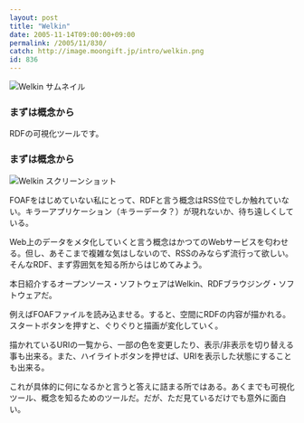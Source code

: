 ```yaml
---
layout: post
title: "Welkin"
date: 2005-11-14T09:00:00+09:00
permalink: /2005/11/830/
catch: http://image.moongift.jp/intro/welkin.png
id: 836
---
```

 ![Welkin サムネイル](http://image.moongift.jp/intro/welkin.s.png "Welkin サムネイル")
  

### まずは概念から
  
RDFの可視化ツールです。  
<!--more-->  

### まずは概念から
  

![Welkin スクリーンショット](http://image.moongift.jp/intro/welkin.png "Welkin スクリーンショット")

  

FOAFをはじめていない私にとって、RDFと言う概念はRSS位でしか触れていない。キラーアプリケーション（キラーデータ？）が現れないか、待ち遠しくしている。

  

Web上のデータをメタ化していくと言う概念はかつてのWebサービスを匂わせる。但し、あそこまで複雑な気はしないので、RSSのみならず流行って欲しい。そんなRDF、まず雰囲気を知る所からはじめてみよう。

  

本日紹介するオープンソース・ソフトウェアはWelkin、RDFブラウジング・ソフトウェアだ。

  

例えばFOAFファイルを読み込ませる。すると、空間にRDFの内容が描かれる。スタートボタンを押すと、ぐりぐりと描画が変化していく。

  

描かれているURIの一覧から、一部の色を変更したり、表示/非表示を切り替える事も出来る。また、ハイライトボタンを押せば、URIを表示した状態にすることも出来る。

  

これが具体的に何になるかと言うと答えに詰まる所ではある。あくまでも可視化ツール、概念を知るためのツールだ。だが、ただ見ているだけでも意外に面白い。


